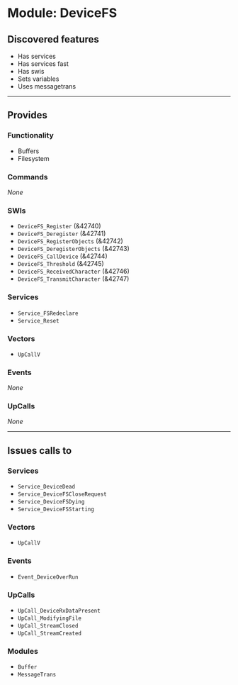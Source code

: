 # Module: DeviceFS

## Discovered features


* Has services
* Has services fast
* Has swis
* Sets variables
* Uses messagetrans

---

## Provides

### Functionality


* Buffers
* Filesystem

### Commands


*None*


### SWIs


* `DeviceFS_Register` (&42740)
* `DeviceFS_Deregister` (&42741)
* `DeviceFS_RegisterObjects` (&42742)
* `DeviceFS_DeregisterObjects` (&42743)
* `DeviceFS_CallDevice` (&42744)
* `DeviceFS_Threshold` (&42745)
* `DeviceFS_ReceivedCharacter` (&42746)
* `DeviceFS_TransmitCharacter` (&42747)


### Services


* `Service_FSRedeclare`
* `Service_Reset`


### Vectors


* `UpCallV`


### Events


*None*


### UpCalls


*None*


---

## Issues calls to

### Services


* `Service_DeviceDead`
* `Service_DeviceFSCloseRequest`
* `Service_DeviceFSDying`
* `Service_DeviceFSStarting`


### Vectors


* `UpCallV`


### Events


* `Event_DeviceOverRun`


### UpCalls


* `UpCall_DeviceRxDataPresent`
* `UpCall_ModifyingFile`
* `UpCall_StreamClosed`
* `UpCall_StreamCreated`


### Modules


* `Buffer`
* `MessageTrans`


